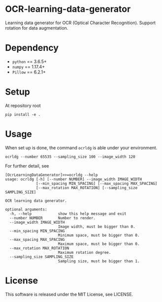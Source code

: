 # OCR-learning-data-generator
Learning data generator for OCR (Optical Character Recognition). 
Support rotation for data augmentation.

# Dependency
- `python` == 3.6.5+
- `numpy` == 1.17.4+
- `Pillow` == 6.2.1+

# Setup
At repository root
```
pip install -e .
```

# Usage
When set up is done, the command `ocrldg` is able under your environment. 
```
ocrldg --number 65535 --sampling_size 100 --image_width 120
```

For further detail, see
```
[OcrLearningDataGenerator]>>=ocrldg --help
usage: ocrldg [-h] [--number NUMBER] --image_width IMAGE_WIDTH
              [--min_spacing MIN_SPACING] [--max_spacing MAX_SPACING]
              [--max_rotation MAX_ROTATION] [--sampling_size SAMPLING_SIZE]

OCR learning data generator.

optional arguments:
  -h, --help            show this help message and exit
  --number NUMBER       Number to render.
  --image_width IMAGE_WIDTH
                        Image width, must be bigger than 0.
  --min_spacing MIN_SPACING
                        Minimum space, must be bigger than 0.
  --max_spacing MAX_SPACING
                        Maximum space, must be bigger than 0.
  --max_rotation MAX_ROTATION
                        Maximum rotation degree.
  --sampling_size SAMPLING_SIZE
                        Sampling size, must be bigger than 1.
```

# License
This software is released under the MIT License, see LICENSE.